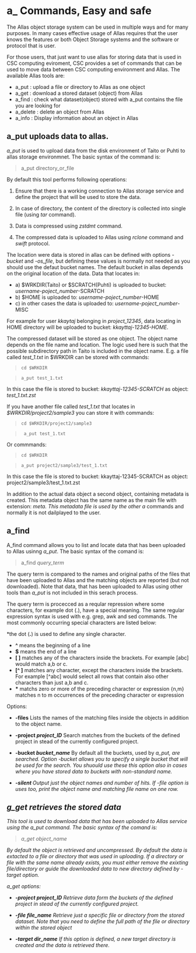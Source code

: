 # a_ Commands, Easy and safe

The Allas object storage system can be used in multiple ways and for many purposes. In many cases effective usage of Allas requires that the user knows the features or both Object Storage systems and the software or protocol that is user.

For those users, that just want to use allas for storing data that is used in CSC computing eviroment, CSC provides a set of commands that can be used to move data between CSC computing environment and Allas. The available Allas tools are:
  
* a_put : upload a file or directory to Allas as one object
* a_get : download a stored dataset (object) from Allas
* a_find : check what dataset(object) stored with a_put contains the file you are looking for
* a_delete : delete an object from Allas
* a_info : Display information about an object in Allas


## a_put uploads data to allas.

<i>a_put</i> is used to upload data from the disk environment of Taito or Puhti to 
allas storage environmnet. The basic syntax of the command is:

>   a_put directory_or_file

By default this tool performs following operations:

1. Ensure that there is a working connection to Allas storage service and 
define the project that will be used to store the data.

2. In case of directory, the content of the directory is collected into single file
(using <i>tar</i> command).

3. Data is compressed using <i>zstdmt</i> command.

4. The compressed data is uploaded to Allas using <i>rclone</i> command and <i>swift</i> protocol.

The location were data is stored in allas can be defined with options
<i>-bucket</i> and <i>-os_file</i>, but defining these values is normally not needed as you should use the defaut bucket names.
 The default bucket in allas  depends on the original location of the data. Data that locates in:
 
  * a) $WRKDIR(Taito) or $SCRATCH(Puhti) is uploaded to bucket:  <i>username-poject_number</i>-SCRATCH
  * b) $HOME is uploaded to: <i>username-poject_number</i>-HOME
  * c) in other cases the data is uploaded to: <i>username-poject_number</i>-MISC

For example for user <i>kkaytaj</i> belonging in <i>project_12345</i>, data locating in HOME directory
will be uploaded to bucket: <i>kkayttaj-12345-HOME</i>.

The compressed dataset will be stored as one object. The object name depends on the
file name and location. The logic used here is such that the possible subdirectory path in Taito is included 
in the object name. E.g. a file called <i>test_1.txt</i> in $WRKDIR can be stored with commands:

>     cd $WRKDIR

>     a_put test_1.txt

In this case the file is stored to bucket: <i>kkayttaj-12345-SCRATCH</i>
as object: <i>test_1.txt.zst</i>

If you have another file called <i>test_1.txt</i> that locates in <i>$WRKDIR/project2/sample3</i>
you can store it with commands:
   
>     cd $WRKDIR/project2/sample3

>      a_put test_1.txt
  
Or commmands:
>     cd $WRKDIR

>     a_put project2/sample3/test_1.txt

In this case the file is stored to bucket: kkayttaj-12345-SCRATCH 
as object:  project2/sample3/test_1.txt.zst

In addition to the actual data object a second object, containing 
metadata is created. This metadata object has the same name as the
main file with extension: _meta. This metadata file is used by the 
other a_ commands and normally it is not dailplayed to the user.


## a_find

A_find command allows you to list and locate data that has been uploaded to Allas usinng <i>a_put</i>.
The basic syntax of the comand is:

>    a_find <i>query_term</i>

The query term is compared to the names and original paths of the files that have been uploaded to
Allas and the matching objects are reported (but not downloaded). Note that data, that has been uploaded 
to Allas using other tools than <i>a_put</i> is not included in this serach process.

The query term is procecced as a reqular repression where some characters, for example dot (.), have a special meaning.
The same regular expression syntax is used with e.g. grep, awk and sed commands.
The most commonly occurring special characters are listed below:

*the dot (<b>.</b>) is used to define any single character.
* <b>^</b> means the beginning of a line
* <b>$</b> means the end of a line
* <b>[ ]</b> matches any of the characters inside the brackets. For example [abc] would match a,b or c.
* <b>[^ ]</b> matches any character, except the characters inside the brackets. 
    For example [^abc] would select all rows that contain also other characters
    than just a,b and c.
* <b>*</b> matchs zero or more of the preceding character or expression
    \{n,m\} matches n to m occurrences of the preceding character or expression



Options:

* <b>-files</b>  Lists the names of the matching files inside the objects in addition to the object name.

* <b>-project <i>project_ID</i></b>   Search matches from the buckets of the defined project in stead of the currently configured project. 

* <b>-bucket <i>bucket_name</i></b>   By default all the buckets, used by <i>a_put</a>, are searched. Option -bucket allows you to specify a single bucket that will be used for the search. You shuould use these this option also in cases where you have stored data to buckets with non-standard name.

* <b>-silent </b>            Output just the object names and number of hits. If <i>-file<i> option is uses too, print the object name and matching file name on one row.
                             
## g_get retrieves the stored data

This tool is used to download data that has been uploaded to Allas service using the <i>a_put</i> command.
The basic syntax of the comand is:

>    a_get object_name

By default the object is retrieved and uncompressed. By default the data is extacted to a file or directory that was used in  uploading. If a directory or file with the same name already exists, you must either remove the exixting file/directory or guide the downloaded data to new directory defined by -target option.

a_get options:

* <b>-project <i>project_ID</i></b>  Retrieve data form the buckets of the defined project in stead of the currently configured project. 

* <b>-file <i>file_name</i></b>      Retrieve just a specific file or directory from the stored dataset. Note that you need to define the full path of the file or directory within the stored object

* <b>-target <i>dir_name</i></b>      If this option is defined, a new target directory is created and the data is retrieved there.



